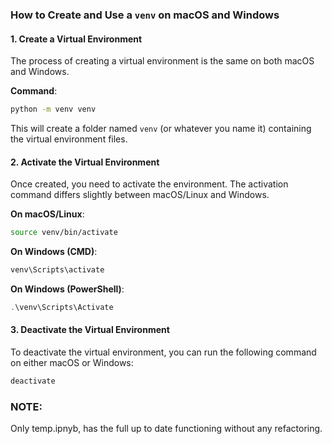 ### How to Create and Use a `venv` on macOS and Windows

#### 1. **Create a Virtual Environment**
   The process of creating a virtual environment is the same on both macOS and Windows.

   **Command**:
   ```bash
   python -m venv venv
   ```

   This will create a folder named `venv` (or whatever you name it) containing the virtual environment files.

#### 2. **Activate the Virtual Environment**

   Once created, you need to activate the environment. The activation command differs slightly between macOS/Linux and Windows.

   **On macOS/Linux**:
   ```bash
   source venv/bin/activate
   ```

   **On Windows (CMD)**:
   ```cmd
   venv\Scripts\activate
   ```

   **On Windows (PowerShell)**:
   ```powershell
   .\venv\Scripts\Activate
   ```

#### 3. **Deactivate the Virtual Environment**
   To deactivate the virtual environment, you can run the following command on either macOS or Windows:
   ```bash
   deactivate
   ```

### NOTE:
   Only temp.ipnyb, has the full up to date functioning without any refactoring.
